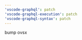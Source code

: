```yaml
---
'vscode-graphql': patch
'vscode-graphql-execution': patch
'vscode-graphql-syntax': patch
---
```


bump ovsx
